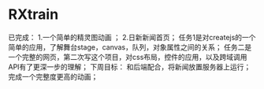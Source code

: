 # RXtrain
已完成：
1.一个简单的精灵图动画  ；
2.日新新闻首页；
任务1是对createjs的一个简单的应用，了解舞台stage，canvas，队列，对象属性之间的关系；
任务二是一个完整的网页，第二次写这个项目，对css布局，控件的应用，以及跨域调用API有了更深一步的理解；
下周目标：
和后端配合，将新闻放置服务器上运行；
完成一个完整度更高的动画；
